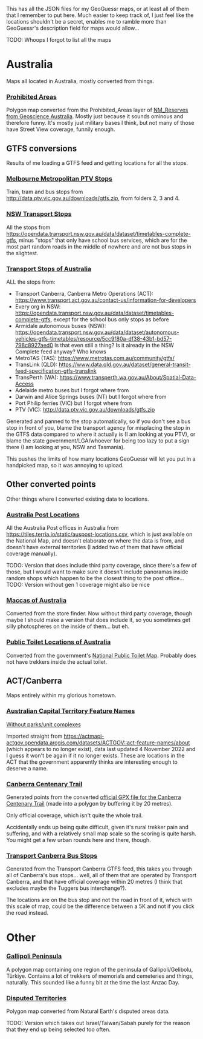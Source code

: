 This has all the JSON files for my GeoGuessr maps, or at least all of them that I remember to put here. Much easier to keep track of, I just feel like the locations shouldn't be a secret, enables me to ramble more than GeoGuessr's description field for maps would allow…

TODO: Whoops I forgot to list all the maps

# Australia

Maps all located in Australia, mostly converted from things.

### [Prohibited Areas](https://www.geoguessr.com/maps/63fbc3e27317941effaf5d91)

Polygon map converted from the Prohibited_Areas layer of [NM_Reserves from Geoscience Australia](https://services.ga.gov.au/gis/rest/services/NM_Reserves/MapServer). Mostly just because it sounds ominous and therefore funny. It's mostly just military bases I think, but not many of those have Street View coverage, funnily enough.

## GTFS conversions

Results of me loading a GTFS feed and getting locations for all the stops.

### [Melbourne Metropolitan PTV Stops](https://www.geoguessr.com/maps/6411aa750061ca14feaa0abf)

Train, tram and bus stops from http://data.ptv.vic.gov.au/downloads/gtfs.zip, from folders 2, 3 and 4.

### [NSW Transport Stops](https://www.geoguessr.com/maps/672864588a593cd5d6bd9bca)

All the stops from https://opendata.transport.nsw.gov.au/data/dataset/timetables-complete-gtfs, minus "stops" that only have school bus services, which are for the most part random roads in the middle of nowhere and are not bus stops in the slightest.

### [Transport Stops of Australia](https://www.geoguessr.com/maps/6728f9c9d123b52b5c1cec23)
ALL the stops from:
- Transport Canberra, Canberra Metro Operations (ACT): https://www.transport.act.gov.au/contact-us/information-for-developers
- Every org in NSW: https://opendata.transport.nsw.gov.au/data/dataset/timetables-complete-gtfs, except for the school bus only stops as before
- Armidale autonomous buses (NSW): https://opendata.transport.nsw.gov.au/data/dataset/autonomous-vehicles-gtfs-timetables/resource/5cc9f80a-df38-43b1-bd57-798c8927aed0 Is that even still a thing? Is it already in the NSW Complete feed anyway? Who knows
- MetroTAS (TAS): https://www.metrotas.com.au/community/gtfs/
- TransLink (QLD): https://www.data.qld.gov.au/dataset/general-transit-feed-specification-gtfs-translink
- TransPerth (WA): https://www.transperth.wa.gov.au/About/Spatial-Data-Access
- Adelaide metro buses but I forgot where from
- Darwin and Alice Springs buses (NT) but I forgot where from
- Port Philip ferries (VIC) but I forgot where from
- PTV (VIC): http://data.ptv.vic.gov.au/downloads/gtfs.zip

Generated and panned to the stop automatically, so if you don't see a bus stop in front of you, blame the transport agency for misplacing the stop in the GTFS data compared to where it actually is (I am looking at you PTV), or blame the state government/LGA/whoever for being too lazy to put a sign there (I am looking at you, NSW and Tasmania).

This pushes the limits of how many locations GeoGuessr will let you put in a handpicked map, so it was annoying to upload.

## Other converted points

Other things where I converted existing data to locations.

### [Australia Post Locations](https://www.geoguessr.com/maps/63a670ce587ddd13f67a38c6)

All the Australia Post offices in Australia from https://tiles.terria.io/static/auspost-locations.csv, which is just available on the National Map, and doesn't elaborate on where the data is from, and doesn't have external territories (I added two of them that have official coverage manually).

TODO: Version that does include third party coverage, since there's a few of those, but I would want to make sure it doesn't include panoramas inside random shops which happen to be the closest thing to the post office…
TODO: Version without gen 1 coverage might also be nice

### [Maccas of Australia](https://www.geoguessr.com/maps/63fbbe61291e7ca01142f07f)

Converted from the store finder. Now without third party coverage, though maybe I should make a version that does include it, so you sometimes get silly photospheres on the inside of them… but eh.

### [Public Toilet Locations of Australia](https://www.geoguessr.com/maps/63f782263345d08e8984c221)
Converted from the government's [National Public Toilet Map](https://data.gov.au/dataset/ds-dga-553b3049-2b8b-46a2-95e6-640d7986a8c1/details). Probably does not have trekkers inside the actual toilet.

## ACT/Canberra

Maps entirely within my glorious hometown.

### [Australian Capital Territory Feature Names](https://www.geoguessr.com/maps/63a662ba587ddd13f67a3634)

[Without parks/unit complexes](https://www.geoguessr.com/maps/63a6d8c2607e3e4aa659226e)

Imported straight from https://actmapi-actgov.opendata.arcgis.com/datasets/ACTGOV::act-feature-names/about (which appears to no longer exist), data last updated 4 November 2022 and I guess it won't be again if it no longer exists. These are locations in the ACT that the government apparently thinks are interesting enough to deserve a name.

### [Canberra Centenary Trail](https://www.geoguessr.com/maps/666021fc7a64c94aed9996be)

Generated points from the converted [official GPX file for the Canberra Centenary Trail](https://www.parks.act.gov.au/find-a-park/canberra-centenary-trail) (made into a polygon by buffering it by 20 metres).

Only official coverage, which isn't quite the whole trail.

Accidentally ends up being quite difficult, given it's rural trekker pain and suffering, and with a relatively small map scale so the scoring is quite harsh. You might get a few urban rounds here and there, though.

### [Transport Canberra Bus Stops](https://www.geoguessr.com/maps/63a664ca6f3bc80e05e51f26)

Generated from the Transport Canberra GTFS feed, this takes you through all of Canberra's bus stops… well, all of them that are operated by Transport Canberra, and that have official coverage within 20 metres (I think that excludes maybe the Tuggers bus interchange?).

The locations are on the bus stop and not the road in front of it, which with this scale of map, could be the difference between a 5K and not if you click the road instead.

# Other

### [Gallipoli Peninsula](https://www.geoguessr.com/maps/6446e2a8a35ad1a02eec171d)

A polygon map containing one region of the peninsula of Gallipoli/Gelibolu, Türkiye. Contains a lot of trekkers of memorials and cemeteries and things, naturally. This sounded like a funny bit at the time the last Anzac Day.

### [Disputed Territories](https://www.geoguessr.com/maps/63e65287a029e9b998de764b)

Polygon map converted from Natural Earth's disputed areas data.

TODO: Version which takes out Israel/Taiwan/Sabah purely for the reason that they end up being selected too often.